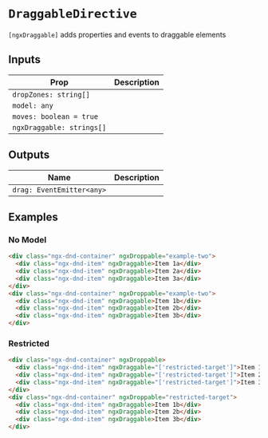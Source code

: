 # `DraggableDirective`

`[ngxDraggable]` adds properties and events to draggable elements

## Inputs

| Prop                               | Description |
| ---------------------------------- | ----------- |
| `dropZones: string[]` |
| `model: any` |
| `moves: boolean = true` |
| `ngxDraggable: strings[]` |

## Outputs

| Name                        | Description |
| --------------------------- | ----------- |
| `drag: EventEmitter<any>`   |

## Examples

### No Model

```html { playground }
<div class="ngx-dnd-container" ngxDroppable="example-two">
  <div class="ngx-dnd-item" ngxDraggable>Item 1a</div>
  <div class="ngx-dnd-item" ngxDraggable>Item 2a</div>
  <div class="ngx-dnd-item" ngxDraggable>Item 3a</div>
</div>
<div class="ngx-dnd-container" ngxDroppable="example-two">
  <div class="ngx-dnd-item" ngxDraggable>Item 1b</div>
  <div class="ngx-dnd-item" ngxDraggable>Item 2b</div>
  <div class="ngx-dnd-item" ngxDraggable>Item 3b</div>
</div>
```

### Restricted

```html { playground }
<div class="ngx-dnd-container" ngxDroppable>
  <div class="ngx-dnd-item" ngxDraggable="['restricted-target']">Item 1a</div>
  <div class="ngx-dnd-item" ngxDraggable="['restricted-target']">Item 2a</div>
  <div class="ngx-dnd-item" ngxDraggable="['restricted-target']">Item 3a</div>
</div>
<div class="ngx-dnd-container" ngxDroppable="restricted-target">
  <div class="ngx-dnd-item" ngxDraggable>Item 1b</div>
  <div class="ngx-dnd-item" ngxDraggable>Item 2b</div>
  <div class="ngx-dnd-item" ngxDraggable>Item 3b</div>
</div>
```